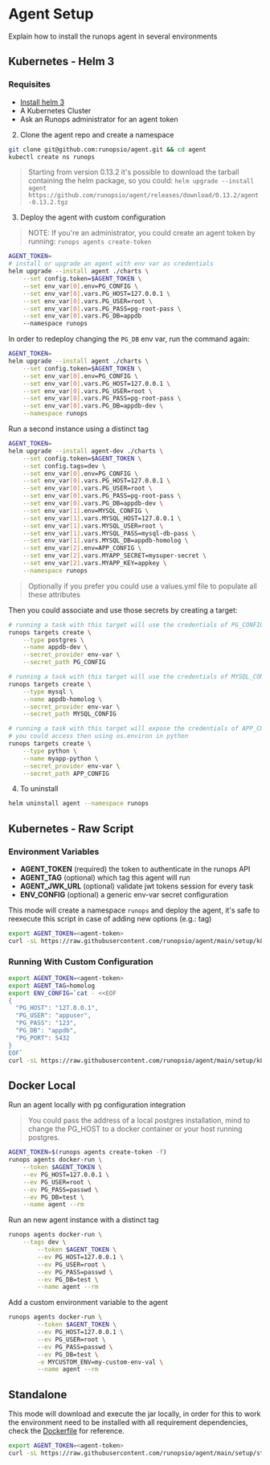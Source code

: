# Agent Setup

Explain how to install the runops agent in several environments

## Kubernetes - Helm 3

### Requisites

- [Install helm 3](https://helm.sh/docs/intro/install/)
- A Kubernetes Cluster
- Ask an Runops administrator for an agent token

2. Clone the agent repo and create a namespace

```sh
git clone git@github.com:runopsio/agent.git && cd agent
kubectl create ns runops
```

> Starting from version 0.13.2 it's possible to download the tarball containing the helm package, so you could:
> `helm upgrade --install agent https://github.com/runopsio/agent/releases/download/0.13.2/agent-0.13.2.tgz`

3. Deploy the agent with custom configuration

> NOTE: If you're an administrator, you could create an agent token by running: `runops agents create-token`

```sh
AGENT_TOKEN=
# install or upgrade an agent with env var as credentials
helm upgrade --install agent ./charts \
    --set config.token=$AGENT_TOKEN \
    --set env_var[0].env=PG_CONFIG \
    --set env_var[0].vars.PG_HOST=127.0.0.1 \
    --set env_var[0].vars.PG_USER=root \
    --set env_var[0].vars.PG_PASS=pg-root-pass \
    --set env_var[0].vars.PG_DB=appdb
    --namespace runops
```

In order to redeploy changing the `PG_DB` env var, run the command again:

```sh
AGENT_TOKEN=
helm upgrade --install agent ./charts \
    --set config.token=$AGENT_TOKEN \
    --set env_var[0].env=PG_CONFIG \
    --set env_var[0].vars.PG_HOST=127.0.0.1 \
    --set env_var[0].vars.PG_USER=root \
    --set env_var[0].vars.PG_PASS=pg-root-pass \
    --set env_var[0].vars.PG_DB=appdb-dev \
    --namespace runops
```

Run a second instance using a distinct tag

```sh
AGENT_TOKEN=
helm upgrade --install agent-dev ./charts \
    --set config.token=$AGENT_TOKEN \
    --set config.tags=dev \
    --set env_var[0].env=PG_CONFIG \
    --set env_var[0].vars.PG_HOST=127.0.0.1 \
    --set env_var[0].vars.PG_USER=root \
    --set env_var[0].vars.PG_PASS=pg-root-pass \
    --set env_var[0].vars.PG_DB=appdb-dev \
    --set env_var[1].env=MYSQL_CONFIG \
    --set env_var[1].vars.MYSQL_HOST=127.0.0.1 \
    --set env_var[1].vars.MYSQL_USER=root \
    --set env_var[1].vars.MYSQL_PASS=mysql-db-pass \
    --set env_var[1].vars.MYSQL_DB=appdb-homolog \
    --set env_var[2].env=APP_CONFIG \
    --set env_var[2].vars.MYAPP_SECRET=mysuper-secret \
    --set env_var[2].vars.MYAPP_KEY=appkey \
    --namespace runops
```

> Optionally if you prefer you could use a values.yml file to populate all these attributes

Then you could associate and use those secrets by creating a target:

```sh
# running a task with this target will use the credentials of PG_CONFIG vars
runops targets create \
    --type postgres \
    --name appdb-dev \
    --secret_provider env-var \
    --secret_path PG_CONFIG

# running a task with this target will use the credentials of MYSQL_CONFIG vars
runops targets create \
    --type mysql \
    --name appdb-homolog \
    --secret_provider env-var \
    --secret_path MYSQL_CONFIG

# running a task with this target will expose the credentials of APP_CONFIG as environment variables
# you could access then using os.environ in python
runops targets create \
    --type python \
    --name myapp-python \
    --secret_provider env-var \
    --secret_path APP_CONFIG
```

4. To uninstall

```sh
helm uninstall agent --namespace runops
```

## Kubernetes - Raw Script

### Environment Variables

- **AGENT_TOKEN** (required) the token to authenticate in the runops API
- **AGENT_TAG** (optional) which tag this agent will run
- **AGENT_JWK_URL** (optional) validate jwt tokens session for every task
- **ENV_CONFIG** (optional) a generic env-var secret configuration

This mode will create a namespace `runops` and deploy the agent, it's safe to reexecute this script
in case of adding new options (e.g.: tag)

```sh
export AGENT_TOKEN=<agent-token>
curl -sL https://raw.githubusercontent.com/runopsio/agent/main/setup/k8s.sh | bash
```

### Running With Custom Configuration

```sh
export AGENT_TOKEN=<agent-token>
export AGENT_TAG=homolog
export ENV_CONFIG=`cat - <<EOF
{
  "PG_HOST": "127.0.0.1",
  "PG_USER": "appuser",
  "PG_PASS": "123",
  "PG_DB": "appdb",
  "PG_PORT": 5432
}
EOF`
curl -sL https://raw.githubusercontent.com/runopsio/agent/main/setup/k8s.sh | bash
```

## Docker Local

Run an agent locally with pg configuration integration

> You could pass the address of a local postgres installation, mind to change the PG_HOST to a docker container or your host running postgres.

```sh
AGENT_TOKEN=$(runops agents create-token -f)
runops agents docker-run \
	--token $AGENT_TOKEN \
	--ev PG_HOST=127.0.0.1 \
	--ev PG_USER=root \
	--ev PG_PASS=passwd \
	--ev PG_DB=test \
	--name agent --rm
```

Run an new agent instance with a distinct tag

```sh
runops agents docker-run \
	--tags dev \
        --token $AGENT_TOKEN \
        --ev PG_HOST=127.0.0.1 \
        --ev PG_USER=root \
        --ev PG_PASS=passwd \
        --ev PG_DB=test \
        --name agent --rm
```

Add a custom environment variable to the agent

```sh
runops agents docker-run \
        --token $AGENT_TOKEN \
        --ev PG_HOST=127.0.0.1 \
        --ev PG_USER=root \
        --ev PG_PASS=passwd \
        --ev PG_DB=test \
        -e MYCUSTOM_ENV=my-custom-env-val \
        --name agent --rm
```

## Standalone

This mode will download and execute the jar locally, in order for this to work the environment need to be installed with all requirement dependencies, check the [Dockerfile](../Dockerfile) for reference.

```sh
export AGENT_TOKEN=<agent-token>
curl -sL https://raw.githubusercontent.com/runopsio/agent/main/setup/standalone.sh | bash
```
